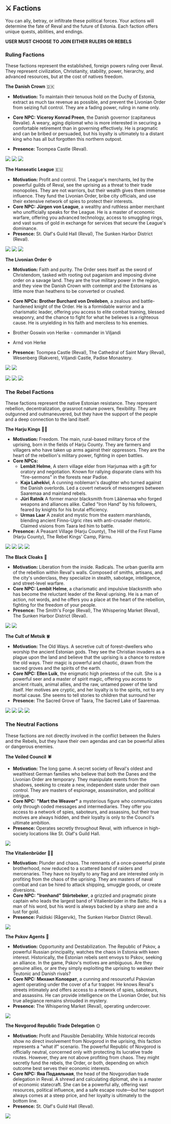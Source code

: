
## ⚔️ Factions
You can ally, betray, or infiltrate these political forces. Your actions will determine the fate of Reval and the future of Estonia. Each faction offers unique quests, abilities, and endings.

**USER MUST CHOOSE TO JOIN EITHER RULERS OR REBELS**

### Ruling Factions

These factions represent the established, foreign powers ruling over Reval. 
They represent civilization, Christianity, stability, power, hierarchy, and advanced resources, but at the cost of natives freedom.

**The Danish Crown** 🇩🇰 
-   **Motivation:** To maintain their tenuous hold on the Duchy of Estonia, extract as much tax revenue as possible, and prevent the Livonian Order from seizing full control. They are a fading power, ruling in name only.
-   **Core NPC:** **Viceroy Konrad Preen**, the Danish governor (capitaneus Revalie). A weary, aging diplomat who is more interested in securing a comfortable retirement than in governing effectively. He is pragmatic and can be bribed or persuaded, but his loyalty is ultimately to a distant king who has all but forgotten this northern outpost.

-   **Presence:** Toompea Castle (Reval).

![](./denmark/npc1.png)
![](./denmark/image-1.png)
![](./denmark/image.png)

**The Hanseatic League** 🇪🇺
-   **Motivation:** Profit and control. The League's merchants, led by the powerful guilds of Reval, see the uprising as a threat to their trade monopolies. They are not warriors, but their wealth gives them immense influence. They fund the Livonian Order, bribe city officials, and use their extensive network of spies to protect their interests.
-   **Core NPC:** **Jürgen von League**, a wealthy and ruthless amber merchant who unofficially speaks for the League. He is a master of economic warfare, offering you advanced technology, access to smuggling rings, and vast sums of gold in exchange for services that secure the League's dominance.
-   **Presence:** St. Olaf's Guild Hall (Reval), The Sunken Harbor District (Reval).

![](./hansa/hansa-1.png)
![](./hansa/hansa-2.png)
![](./hansa/hansa-3.png)


**The Livonian Order** ✠
-   **Motivation:** Faith and purity. The Order sees itself as the sword of Christendom, tasked with rooting out paganism and imposing divine order on a savage land. They are the true military power in the region, and they view the Danish Crown with contempt and the Estonians as little more than heathens to be converted or crushed.
-   **Core NPCs:** **Brother Burchard von Dreileben**, a zealous and battle-hardened knight of the Order. He is a formidable warrior and a charismatic leader, offering you access to elite combat training, blessed weaponry, and the chance to fight for what he believes is a righteous cause. He is unyielding in his faith and merciless to his enemies.

- Brother Goswin von Herike - commander in Viljandi
- Arnd von Herke
-   **Presence:** Toompea Castle (Reval), The Cathedral of Saint Mary (Reval), Wesenberg (Rakvere), Viljandi Castle, Padise Monastery.

![](./livonian/teutonic-1.png)
![](./livonian/teutonic-2.png)

![](./livonian/image-1.png)
![](./livonian/image-2.png)
![](./livonian/image-3.png)


### The Rebel Factions

These factions represent the native Estonian resistance. 
They represent rebellion, decentralization, grassroot nature powers, flexibility.
They are outgunned and outmaneuvered, but they have the support of the people and a deep connection to the land itself.

**The Harju Kings** ✊🏻
-   **Motivation:** Freedom. The main, rural-based military force of the uprising, born in the fields of Harju County. They are farmers and villagers who have taken up arms against their oppressors. They are the heart of the rebellion's military power, fighting in open battles.
-   **Core NPCs:** 
    - **Lembit Helme**, A stern village elder from Harjumaa with a gift for oratory and negotiation. Known for rallying disparate clans with his "fire-sermons" in the forests near Padise.
    - **Kaja Lahekivi**, A cunning nobleman's daughter who turned against the Danish overlords. Led a covert network of messengers between Saaremaa and mainland rebels.
    - **Jüri Ratnik** A former manor blacksmith from Läänemaa who forged weapons and alliances alike. Called "Iron Hand" by his followers, feared by knights for his brutal efficiency.
    - **Urmas Laar** A zealot and mystic from the eastern marshlands, blending ancient Finno-Ugric rites with anti-crusader rhetoric. Claimed visions from Taara led him to battle.
-   **Presence:** A Peasant Village (Harju County), The Hill of the First Flame (Harju County), The Rebel Kings' Camp, Pärnu.

![](./harju/image.png)
![](./harju/image-1.png)
![](./harju/image-3.png)
![](./harju/image-4.png)

**The Black Cloaks** 🌃
-   **Motivation:** Liberation from the inside. Radicals. The urban guerilla arm of the rebellion within Reval's walls. Composed of smiths, artisans, and the city's underclass, they specialize in stealth, sabotage, intelligence, and street-level warfare.
-   **Core NPC:** **Lembit Helme**, a charismatic and impulsive blacksmith who has become the reluctant leader of the Reval uprising. He is a man of action, not words, and he offers you a place at the heart of the rebellion, fighting for the freedom of your people.
-   **Presence:** The Smith's Forge (Reval), The Whispering Market (Reval), The Sunken Harbor District (Reval).

![](./cloaks/image-5.png)
![](./cloaks/black-1.png)

**The Cult of Metsik** 🍀
-   **Motivation:** The Old Ways. A secretive cult of forest-dwellers who worship the ancient Estonian gods. They see the Christian invaders as a plague upon the land and believe that the uprising is a chance to restore the old ways. Their magic is powerful and chaotic, drawn from the sacred groves and the spirits of the earth.
-   **Core NPC:** **Ellen Luik**, the enigmatic high priestess of the cult. She is a powerful seer and a master of spirit magic, offering you access to ancient rituals, animal allies, and the raw, untamed power of the land itself. Her motives are cryptic, and her loyalty is to the spirits, not to any mortal cause. She seems to tell stories to children that surround her 
-   **Presence:** The Sacred Grove of Taara, The Sacred Lake of Saaremaa.

![](./metsik/metsik-4.png)
![](./metsik/metsik-1.png)
![](./metsik/metsik-2.png)
![](./metsik/metsik-3.png)

### The Neutral Factions

These factions are not directly involved in the conflict between the Rulers and the Rebels, but they have their own agendas and can be powerful allies or dangerous enemies.

**The Veiled Council** 🕷️
-   **Motivation:** The long game. A secret society of Reval's oldest and wealthiest German families who believe that both the Danes and the Livonian Order are temporary. They manipulate events from the shadows, seeking to create a new, independent state under their own control. They are masters of espionage, assassination, and political intrigue.
-   **Core NPC:** **"Mart the Weaver"** a mysterious figure who communicates only through coded messages and intermediaries. They offer you access to a network of spies, saboteurs, and assassins, but their true motives are always hidden, and their loyalty is only to the Council's ultimate ambition.
-   **Presence:** Operates secretly throughout Reval, with influence in high-society locations like St. Olaf's Guild Hall.

![](./veil/image-7.png)


**The Vitalienbrüder** 🏴‍☠️
-   **Motivation:** Plunder and chaos. The remnants of a once-powerful pirate brotherhood, now reduced to a scattered band of raiders and mercenaries. They have no loyalty to any flag and are interested only in profiting from the chaos of the uprising. They are masters of naval combat and can be hired to attack shipping, smuggle goods, or create diversions.
-   **Core NPC:** **"Ironhand" Störtebeker**, a grizzled and pragmatic pirate captain who leads the largest band of Vitalienbrüder in the Baltic. He is a man of his word, but his word is always backed by a sharp axe and a lust for gold.
-   **Presence:** Paldiski (Rågervik), The Sunken Harbor District (Reval).

![](./bandits/image-8.png)

**The Pskov Agents** 🐆
-   **Motivation:** Opportunity and Destabilization. The Republic of Pskov, a powerful Russian principality, watches the chaos in Estonia with keen interest. Historically, the Estonian rebels sent envoys to Pskov, seeking an alliance. In the game, Pskov's motives are ambiguous. Are they genuine allies, or are they simply exploiting the uprising to weaken their Teutonic and Danish rivals?
-   **Core NPC:** **Михаил Коловрат**, a cunning and resourceful Pskovian agent operating under the cover of a fur trapper. He knows Reval's streets intimately and offers access to a network of spies, saboteurs, and assassins. He can provide intelligence on the Livonian Order, but his true allegiance remains shrouded in mystery.
-   **Presence:** The Whispering Market (Reval), operating undercover.



![](./pskov/npc4.png)

 **The Novgorod Republic Trade Delegation** 🌞
-   **Motivation:** Profit and Plausible Deniability. While historical records show no direct involvement from Novgorod in the uprising, this faction represents a "what if" scenario. The powerful Republic of Novgorod is officially neutral, concerned only with protecting its lucrative trade routes. However, they are not above profiting from chaos. They might secretly fund the rebels, the Order, or both, depending on which outcome best serves their economic interests.
-   **Core NPC:** **Яна Подаяльная**, the head of the Novgorodian trade delegation in Reval. A shrewd and calculating diplomat, she is a master of economic statecraft. She can be a powerful ally, offering vast resources, political influence, and a safe escape route—but her support always comes at a steep price, and her loyalty is ultimately to the bottom line.
-   **Presence:** St. Olaf's Guild Hall (Reval).

![](./novgorod/image-11.png)